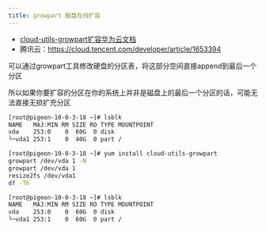 ```yaml
---
title: growpart 磁盘在线扩容
---
```


- [cloud-utils-growpart扩容华为云文档](https://support.huaweicloud.com/ims_faq/ims_faq_0027.html)
- 腾讯云：https://cloud.tencent.com/developer/article/1653394

可以通过growpart工具修改硬盘的分区表，将这部分空间直接append到最后一个分区

所以如果你要扩容的分区在你的系统上并非是磁盘上的最后一个分区的话，可能无法直接无损扩充分区


```bash
[root@pigeon-10-0-3-18 ~]# lsblk
NAME   MAJ:MIN RM SIZE RO TYPE MOUNTPOINT
vda    253:0    0  60G  0 disk 
└─vda1 253:1    0  40G  0 part /

[root@pigeon-10-0-3-18 ~]# yum install cloud-utils-growpart
growpart /dev/vda 1 -N
growpart /dev/vda 1 
resize2fs /dev/vda1
df -Th

[root@pigeon-10-0-3-18 ~]# lsblk
NAME   MAJ:MIN RM SIZE RO TYPE MOUNTPOINT
vda    253:0    0  60G  0 disk 
└─vda1 253:1    0  60G  0 part /
```

